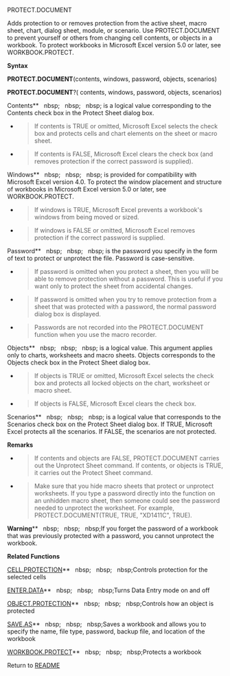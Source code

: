 PROTECT.DOCUMENT

Adds protection to or removes protection from the active sheet, macro
sheet, chart, dialog sheet, module, or scenario. Use PROTECT.DOCUMENT to
prevent yourself or others from changing cell contents, or objects in a
workbook. To protect workbooks in Microsoft Excel version 5.0 or later,
see WORKBOOK.PROTECT.

**Syntax**

**PROTECT.DOCUMENT**(contents, windows, password, objects, scenarios)

**PROTECT.DOCUMENT**?( contents, windows, password, objects, scenarios)

Contents**&nbsp;&nbsp;&nbsp;nbsp;&nbsp;&nbsp;&nbsp;nbsp;&nbsp;&nbsp;&nbsp;nbsp;&nbsp;is a logical value corresponding to the
Contents check box in the Protect Sheet dialog box.

  - > If contents is TRUE or omitted, Microsoft Excel selects the check
    > box and protects cells and chart elements on the sheet or macro
    > sheet.

  - > If contents is FALSE, Microsoft Excel clears the check box (and
    > removes protection if the correct password is supplied).


Windows**&nbsp;&nbsp;&nbsp;nbsp;&nbsp;&nbsp;&nbsp;nbsp;&nbsp;&nbsp;&nbsp;nbsp;&nbsp;is provided for compatibility with
Microsoft Excel version 4.0. To protect the window placement and
structure of workbooks in Microsoft Excel version 5.0 or later, see
WORKBOOK.PROTECT.

  - > If windows is TRUE, Microsoft Excel prevents a workbook's windows
    > from being moved or sized.

  - > If windows is FALSE or omitted, Microsoft Excel removes protection
    > if the correct password is supplied.


Password**&nbsp;&nbsp;&nbsp;nbsp;&nbsp;&nbsp;&nbsp;nbsp;&nbsp;&nbsp;&nbsp;nbsp;&nbsp;is the password you specify in the form
of text to protect or unprotect the file. Password is case-sensitive.

  - > If password is omitted when you protect a sheet, then you will be
    > able to remove protection without a password. This is useful if
    > you want only to protect the sheet from accidental changes.

  - > If password is omitted when you try to remove protection from a
    > sheet that was protected with a password, the normal password
    > dialog box is displayed.

  - > Passwords are not recorded into the PROTECT.DOCUMENT function when
    > you use the macro recorder.


Objects**&nbsp;&nbsp;&nbsp;nbsp;&nbsp;&nbsp;&nbsp;nbsp;&nbsp;&nbsp;&nbsp;nbsp;&nbsp;is a logical value. This argument applies
only to charts, worksheets and macro sheets. Objects corresponds to the
Objects check box in the Protect Sheet dialog box.

  - > If objects is TRUE or omitted, Microsoft Excel selects the check
    > box and protects all locked objects on the chart, worksheet or
    > macro sheet.

  - > If objects is FALSE, Microsoft Excel clears the check box.

Scenarios**&nbsp;&nbsp;&nbsp;nbsp;&nbsp;&nbsp;&nbsp;nbsp;&nbsp;&nbsp;&nbsp;nbsp;&nbsp;is a logical value that corresponds to
the Scenarios check box on the Protect Sheet dialog box. If TRUE,
Microsoft Excel protects all the scenarios. If FALSE, the scenarios are
not protected.

**Remarks**

  - > If contents and objects are FALSE, PROTECT.DOCUMENT carries out
    > the Unprotect Sheet command. If contents, or objects is TRUE, it
    > carries out the Protect Sheet command.

  - > Make sure that you hide macro sheets that protect or unprotect
    > worksheets. If you type a password directly into the function on
    > an unhidden macro sheet, then someone could see the password
    > needed to unprotect the worksheet. For example,
    > PROTECT.DOCUMENT(TRUE, TRUE, "XD1411C", TRUE).


**Warning****&nbsp;&nbsp;&nbsp;nbsp;&nbsp;&nbsp;&nbsp;nbsp;&nbsp;&nbsp;&nbsp;nbsp;If you forget the password of a workbook
that was previously protected with a password, you cannot unprotect the
workbook.

**Related Functions**

[CELL.PROTECTION](CELL.PROTECTION.md)**&nbsp;&nbsp;&nbsp;nbsp;&nbsp;&nbsp;&nbsp;nbsp;&nbsp;&nbsp;&nbsp;nbsp;Controls protection for the selected
cells

[ENTER.DATA](ENTER.DATA.md)**&nbsp;&nbsp;&nbsp;nbsp;&nbsp;&nbsp;&nbsp;nbsp;&nbsp;&nbsp;&nbsp;nbsp;Turns Data Entry mode on and off

[OBJECT.PROTECTION](OBJECT.PROTECTION.md)**&nbsp;&nbsp;&nbsp;nbsp;&nbsp;&nbsp;&nbsp;nbsp;&nbsp;&nbsp;&nbsp;nbsp;Controls how an object is protected

[SAVE.AS](SAVE.AS.md)**&nbsp;&nbsp;&nbsp;nbsp;&nbsp;&nbsp;&nbsp;nbsp;&nbsp;&nbsp;&nbsp;nbsp;Saves a workbook and allows you to specify the
name, file type, password, backup file, and location of the workbook

[WORKBOOK.PROTECT](WORKBOOK.PROTECT.md)**&nbsp;&nbsp;&nbsp;nbsp;&nbsp;&nbsp;&nbsp;nbsp;&nbsp;&nbsp;&nbsp;nbsp;Protects a workbook



Return to [README](README.md)

